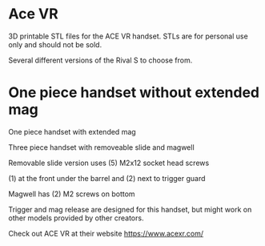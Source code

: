 # Ace VR

3D printable STL files for the ACE VR handset. STLs are for personal use only and should not be sold.

Several different versions of the Rival S to choose from.

# One piece handset without extended mag

One piece handset with extended mag

Three piece handset with removeable slide and magwell

Removable slide version uses (5) M2x12 socket head screws 

(1) at the front under the barrel and (2) next to trigger guard

Magwell has (2) M2 screws on bottom

Trigger and mag release are designed for this handset, but might work on other models provided by other creators.

Check out ACE VR at their website https://www.acexr.com/
